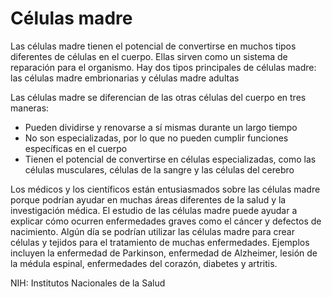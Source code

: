 Células madre
=============


Las células madre tienen el potencial de convertirse en muchos tipos diferentes de células en el cuerpo. Ellas sirven como un sistema de reparación para el organismo. Hay dos tipos principales de células madre: las células madre embrionarias y células madre adultas


Las células madre se diferencian de las otras células del cuerpo en tres maneras:


* Pueden dividirse y renovarse a sí mismas durante un largo tiempo
* No son especializadas, por lo que no pueden cumplir funciones específicas en el cuerpo
* Tienen el potencial de convertirse en células especializadas, como las células musculares, células de la sangre y las células del cerebro


Los médicos y los científicos están entusiasmados sobre las células madre porque podrían ayudar en muchas áreas diferentes de la salud y la investigación médica. El estudio de las células madre puede ayudar a explicar cómo ocurren enfermedades graves como el cáncer y defectos de nacimiento. Algún día se podrían utilizar las células madre para crear células y tejidos para el tratamiento de muchas enfermedades. Ejemplos incluyen la enfermedad de Parkinson, enfermedad de Alzheimer, lesión de la médula espinal, enfermedades del corazón, diabetes y artritis.


NIH: Institutos Nacionales de la Salud

